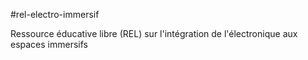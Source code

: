 #rel-electro-immersif

Ressource éducative libre (REL) sur l'intégration de l'électronique aux espaces immersifs 
